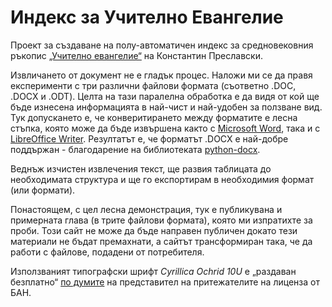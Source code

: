 # Индекс за Учително Евангелие
Проект за създаване на полу-автоматичен индекс за средновековния ръкопис <a href="https://bg.wikipedia.org/wiki/%D0%A3%D1%87%D0%B8%D1%82%D0%B5%D0%BB%D0%BD%D0%BE_%D0%B5%D0%B2%D0%B0%D0%BD%D0%B3%D0%B5%D0%BB%D0%B8%D0%B5">„Учително евангелие“</a> на Константин Преславски.

Извличането от документ не е гладък процес. Наложи ми се да правя експерименти с три различни файлови формата (съответно .DOC, .DOCX и .ODT). Целта на тази паралелна обработка е да видя от кой ще бъде изнесена информацията в най-чист и най-удобен за ползване вид. Тук допускането е, че конверитирането между форматите е лесна стъпка, която може да бъде извършена както с <a href="https://products.office.com/word">Microsoft Word</a>, така и с <a href="https://www.libreoffice.org/discover/writer/">LibreOffice Writer</a>. Резултатът е, че форматът .DOCX е най-добре поддържан - благодарение на библиотеката <a href="https://github.com/python-openxml/python-docx">python-docx</a>.

Веднъж изчистен извлечения текст, ще развия таблицата до необходимата структура и ще го експортирам в необходимия формат (или формати).

Понастоящем, с цел лесна демонстрация, тук е публикувана и примерната глава (в трите файлови формата), която ми изпратихте за проби. Този сайт не може да бъде направен публичен докато тези материали не бъдат премахнати, а сайтът трансформиран така, че да работи с файлове, подадени от потребителя.

Използваният типографски шрифт *Cyrillica Ochrid 10U* е „раздаван безплатно“ <a href="https://osvedomitel.bg/2020/02/prof-totomanova/">по думите</a> на представител на притежателите на лиценза от БАН.
